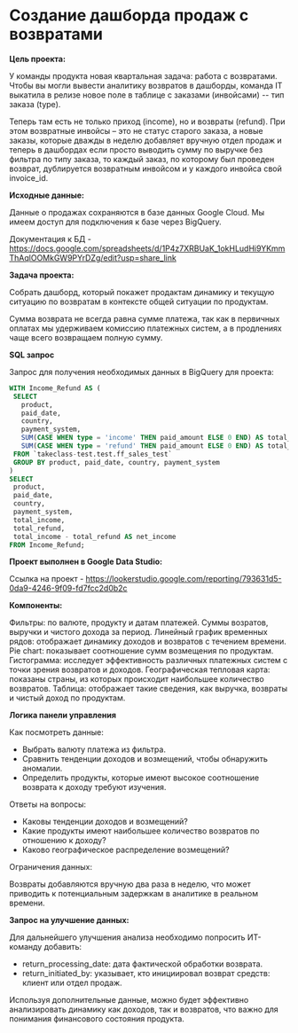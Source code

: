# Создание дашборда продаж с возвратами

**Цель проекта:** 

У команды продукта новая квартальная задача: работа с возвратами. Чтобы вы могли вывести аналитику возвратов в дашборды, команда IT выкатила в релизе новое поле в таблице с заказами (инвойсами) -- тип заказа (type). 

Теперь там есть не только приход (income), но и возвраты (refund). При этом возвратные инвойсы – это не статус старого заказа, а новые заказы, которые дважды в неделю добавляет вручную отдел продаж и теперь в дашбордах если просто выводить сумму по выручке без фильтра по типу заказа, то каждый заказ, по которому был проведен возврат, дублируется возвратным инвойсом и у каждого инвойса свой invoice_id.
 
**Исходные данные:**

Данные о продажах сохраняются в базе данных Google Cloud. Мы имеем доступ для подключения к базе через BigQuery.

Документация к БД - <https://docs.google.com/spreadsheets/d/1P4z7XRBUaK_1okHLudHi9YKmmThAqlOOMkGW9PYrDZg/edit?usp=share_link>

**Задача проекта:**

Cобрать дашборд, который покажет продактам динамику и текущую ситуацию по возвратам в контексте общей ситуации по продуктам. 

Сумма возврата не всегда равна сумме платежа, так как в первичных оплатах мы удерживаем комиссию платежных систем, а в продлениях чаще всего возвращаем полную сумму.

**SQL запрос**

Запрос для получения необходимых данных в BigQuery для проекта:

```sql
WITH Income_Refund AS (
 SELECT
   product,
   paid_date,
   country,
   payment_system,
   SUM(CASE WHEN type = 'income' THEN paid_amount ELSE 0 END) AS total_income,
   SUM(CASE WHEN type = 'refund' THEN paid_amount ELSE 0 END) AS total_refund
 FROM `takeclass-test.test.ff_sales_test`
 GROUP BY product, paid_date, country, payment_system
)
SELECT
 product,
 paid_date,
 country,
 payment_system,
 total_income,
 total_refund,
 total_income - total_refund AS net_income
FROM Income_Refund;
```

**Проект выполнен в Google Data Studio:**

Ссылка на проект - <https://lookerstudio.google.com/reporting/793631d5-0da9-4246-9f09-fd7fcc2d0b2c>

**Компоненты:**

Фильтры: по валюте, продукту и датам платежей.
Суммы возратов, выручки и чистого дохода за период.
Линейный график временных рядов: отображает динамику доходов и возвратов с течением времени.
Pie chart: показывает соотношение сумм возмещения по продуктам.
Гистограмма: исследует эффективность различных платежных систем с точки зрения возвратов и доходов.
Географическая тепловая карта: показаны страны, из которых происходит наибольшее количество возвратов.
Таблица: отображает такие сведения, как выручка, возвраты и чистый доход по продуктам.

**Логика панели управления**

Как посмотреть данные:

- Выбрать валюту платежа из фильтра.
- Сравнить тенденции доходов и возмещений, чтобы обнаружить аномалии.
- Определить продукты, которые имеют высокое соотношение возврата к доходу требуют изучения.

Ответы на вопросы:

- Каковы тенденции доходов и возмещений?
- Какие продукты имеют наибольшее количество возвратов по отношению к доходу?
- Каково географическое распределение возмещений?

Ограничения данных:

Возвраты добавляются вручную два раза в неделю, что может приводить к потенциальным задержкам в аналитике в реальном времени.

**Запрос на улучшение данных:**

Для дальнейшего улучшения анализа необходимо попросить ИТ-команду добавить:

- return_processing_date: дата фактической обработки возврата.
- return_initiated_by: указывает, кто инициировал возврат средств: клиент или отдел продаж.

Используя дополнительные данные, можно будет эффективно анализировать динамику как доходов, так и возвратов, что важно для понимания финансового состояния продукта.